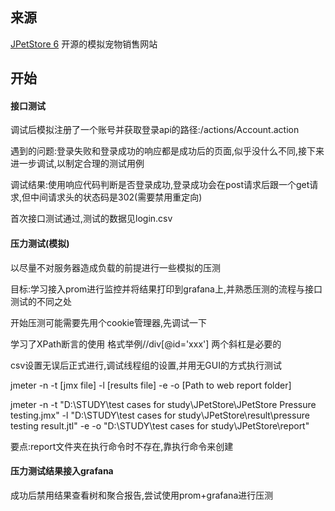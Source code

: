 ## 来源

[JPetStore 6](https://petstore.octoperf.com/)  开源的模拟宠物销售网站

## 开始

#### 接口测试

调试后模拟注册了一个账号并获取登录api的路径:/actions/Account.action

遇到的问题:登录失败和登录成功的响应都是成功后的页面,似乎没什么不同,接下来进一步调试,以制定合理的测试用例

调试结果:使用响应代码判断是否登录成功,登录成功会在post请求后跟一个get请求,但中间请求头的状态码是302(需要禁用重定向)

首次接口测试通过,测试的数据见login.csv

#### 压力测试(模拟)

以尽量不对服务器造成负载的前提进行一些模拟的压测

目标:学习接入prom进行监控并将结果打印到grafana上,并熟悉压测的流程与接口测试的不同之处

开始压测可能需要先用个cookie管理器,先调试一下

学习了XPath断言的使用 格式举例//div[\@id='xxx']  两个斜杠是必要的

csv设置无误后正式进行,调试线程组的设置,并用无GUI的方式执行测试

 jmeter -n -t [jmx file] -l [results file] -e -o [Path to web report folder]

jmeter -n -t "D:\STUDY\test cases for study\JPetStore\JPetStore Pressure testing.jmx" -l "D:\STUDY\test cases for study\JPetStore\result\pressure testing result.jtl" -e -o "D:\STUDY\test cases for study\JPetStore\report"

要点:report文件夹在执行命令时不存在,靠执行命令来创建

#### 压力测试结果接入grafana

成功后禁用结果查看树和聚合报告,尝试使用prom+grafana进行压测



